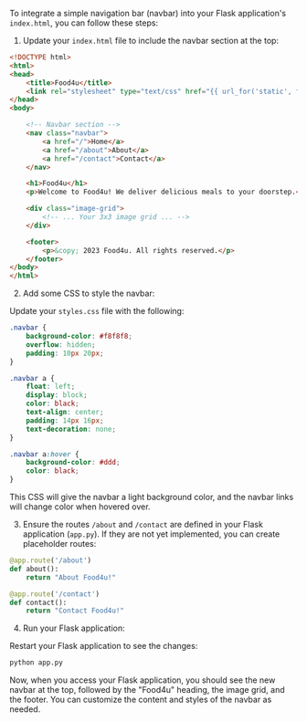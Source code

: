 To integrate a simple navigation bar (navbar) into your Flask application's `index.html`, you can follow these steps:

1. Update your `index.html` file to include the navbar section at the top:

```html
<!DOCTYPE html>
<html>
<head>
    <title>Food4u</title>
    <link rel="stylesheet" type="text/css" href="{{ url_for('static', filename='styles.css') }}">
</head>
<body>

    <!-- Navbar section -->
    <nav class="navbar">
        <a href="/">Home</a>
        <a href="/about">About</a>
        <a href="/contact">Contact</a>
    </nav>

    <h1>Food4u</h1>
    <p>Welcome to Food4u! We deliver delicious meals to your doorstep.</p>

    <div class="image-grid">
        <!-- ... Your 3x3 image grid ... -->
    </div>

    <footer>
        <p>&copy; 2023 Food4u. All rights reserved.</p>
    </footer>
</body>
</html>
```

2. Add some CSS to style the navbar:

Update your `styles.css` file with the following:

```css
.navbar {
    background-color: #f8f8f8;
    overflow: hidden;
    padding: 10px 20px;
}

.navbar a {
    float: left;
    display: block;
    color: black;
    text-align: center;
    padding: 14px 16px;
    text-decoration: none;
}

.navbar a:hover {
    background-color: #ddd;
    color: black;
}
```

This CSS will give the navbar a light background color, and the navbar links will change color when hovered over.

3. Ensure the routes `/about` and `/contact` are defined in your Flask application (`app.py`). If they are not yet implemented, you can create placeholder routes:

```python
@app.route('/about')
def about():
    return "About Food4u!"

@app.route('/contact')
def contact():
    return "Contact Food4u!"
```

4. Run your Flask application:

Restart your Flask application to see the changes:

```bash
python app.py
```

Now, when you access your Flask application, you should see the new navbar at the top, followed by the "Food4u" heading, the image grid, and the footer. You can customize the content and styles of the navbar as needed.